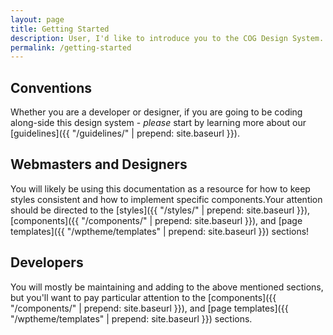 ```yaml
---
layout: page
title: Getting Started
description: User, I'd like to introduce you to the COG Design System. COG Design System, I'd like to introduce you to user.
permalink: /getting-started
---
```


## Conventions
Whether you are a developer or designer, if you are going to be coding along-side this design system - *please* start by learning more about our [guidelines]({{ "/guidelines/" | prepend: site.baseurl }}).


## Webmasters and Designers
You will likely be using this documentation as a resource for how to keep styles consistent and how to implement specific components.Your attention should be directed to the [styles]({{ "/styles/" | prepend: site.baseurl }}), [components]({{ "/components/" | prepend: site.baseurl }}), and [page templates]({{ "/wptheme/templates" | prepend: site.baseurl }}) sections!

## Developers
You will mostly be maintaining and adding to the above mentioned sections, but you'll want to pay particular attention to the [components]({{ "/components/" | prepend: site.baseurl }}), and [page templates]({{ "/wptheme/templates" | prepend: site.baseurl }}) sections.
